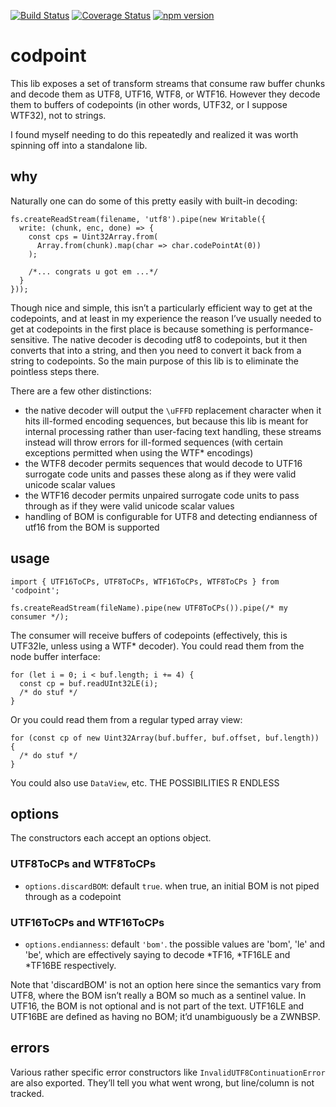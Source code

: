 [![Build Status](https://travis-ci.org/catbeef/codpoint.svg)](https://travis-ci.org/catbeef/codpoint)
[![Coverage Status](https://coveralls.io/repos/github/catbeef/codpoint/badge.svg?branch=master)](https://coveralls.io/github/catbeef/codpoint?branch=master)
[![npm version](https://badge.fury.io/js/codpoint.svg)](https://badge.fury.io/js/codpoint)

# codpoint

This lib exposes a set of transform streams that consume raw buffer chunks and
decode them as UTF8, UTF16, WTF8, or WTF16. However they decode them to buffers
of codepoints (in other words, UTF32, or I suppose WTF32), not to strings.

I found myself needing to do this repeatedly and realized it was worth spinning
off into a standalone lib.

## why

Naturally one can do some of this pretty easily with built-in decoding:

    fs.createReadStream(filename, 'utf8').pipe(new Writable({
      write: (chunk, enc, done) => {
        const cps = Uint32Array.from(
          Array.from(chunk).map(char => char.codePointAt(0))
        );
    
        /*... congrats u got em ...*/
      }
    }));

Though nice and simple, this isn’t a particularly efficient way to get at the
codepoints, and at least in my experience the reason I’ve usually needed to get
at codepoints in the first place is because something is performance-sensitive.
The native decoder is decoding utf8 to codepoints, but it then converts that
into a string, and then you need to convert it back from a string to codepoints.
So the main purpose of this lib is to eliminate the pointless steps there.

There are a few other distinctions:

- the native decoder will output the `\uFFFD` replacement character when it hits
  ill-formed encoding sequences, but because this lib is meant for internal
  processing rather than user-facing text handling, these streams instead will
  throw errors for ill-formed sequences (with certain exceptions permitted when
  using the WTF\* encodings)
- the WTF8 decoder permits sequences that would decode to UTF16 surrogate code
  units and passes these along as if they were valid unicode scalar values
- the WTF16 decoder permits unpaired surrogate code units to pass through as if
  they were valid unicode scalar values
- handling of BOM is configurable for UTF8 and detecting endianness of utf16
  from the BOM is supported

## usage

    import { UTF16ToCPs, UTF8ToCPs, WTF16ToCPs, WTF8ToCPs } from 'codpoint';
    
    fs.createReadStream(fileName).pipe(new UTF8ToCPs()).pipe(/* my consumer */);

The consumer will receive buffers of codepoints (effectively, this is UTF32le,
unless using a WTF\* decoder). You could read them from the node buffer
interface:

    for (let i = 0; i < buf.length; i += 4) {
      const cp = buf.readUInt32LE(i);
      /* do stuf */
    }

Or you could read them from a regular typed array view:

    for (const cp of new Uint32Array(buf.buffer, buf.offset, buf.length)) {
      /* do stuf */
    }

You could also use `DataView`, etc. THE POSSIBILITIES R ENDLESS

## options

The constructors each accept an options object.

### UTF8ToCPs and WTF8ToCPs

- `options.discardBOM`: default `true`. when true, an initial BOM is not piped
  through as a codepoint

### UTF16ToCPs and WTF16ToCPs

- `options.endianness`: default `'bom'`. the possible values are 'bom', 'le' and
  'be', which are effectively saying to decode \*TF16, \*TF16LE and \*TF16BE
  respectively.

Note that 'discardBOM' is not an option here since the semantics vary from UTF8,
where the BOM isn’t really a BOM so much as a sentinel value. In UTF16, the BOM
is not optional and is not part of the text. UTF16LE and UTF16BE are defined as
having no BOM; it’d unambiguously be a ZWNBSP.

## errors

Various rather specific error constructors like `InvalidUTF8ContinuationError`
are also exported. They’ll tell you what went wrong, but line/column is not
tracked.
